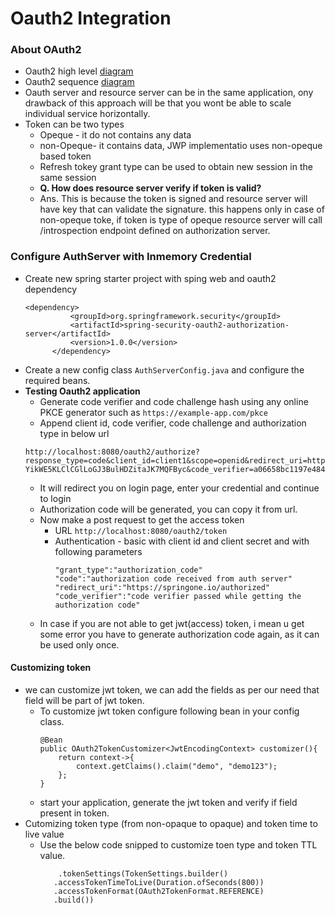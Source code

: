 # Oauth2 Integration

### About OAuth2
- Oauth2 high level [diagram](/spring_security/Spring_Oauth2/oauth2_highlevel_diagram.jpg)
- Oauth2 sequence [diagram](/spring_security/Spring_Oauth2/oauth2_sequence_diagram.jpg)
- Oauth server and resource server can be in the same application, ony drawback of this approach will be that you wont be able to scale individual service horizontally.
- Token can be two types
  - Opeque - it do not contains any data
  - non-Opeque- it contains data, JWP implementatio uses non-opeque based token
  - Refresh tokey grant type can be used to obtain new session in the same session
  - <b>Q. How does resource server verify if token is valid? </b>
  - Ans. This is because the token is signed and resource server will have key that can validate the signature. this happens only in case of non-opeque toke, if token is type of opeque resource server will call /introspection endpoint defined on authorization server.

### Configure AuthServer with Inmemory Credential
- Create new spring starter project with sping web and oauth2 dependency
  ```
  <dependency>
			<groupId>org.springframework.security</groupId>
			<artifactId>spring-security-oauth2-authorization-server</artifactId>
			<version>1.0.0</version>
		</dependency>
  ```
- Create a new config class ```AuthServerConfig.java``` and configure the required beans.
- <b>Testing Oauth2 application</b>
  - Generate code verifier and code challenge hash using any online PKCE generator such as ```https://example-app.com/pkce```
  - Append client id, code verifier, code challenge and authorization type in below url
   ```
   http://localhost:8080/oauth2/authorize?response_type=code&client_id=client1&scope=openid&redirect_uri=https://springone.io/authorized&code_challenge=y3jlyQ-YikWE5KLClCGlLoGJ3BulHDZitaJK7MQFByc&code_verifier=a06658bc1197e48494b6305e4ad074c8c08e1b22b316e2c1c5eb0562&code_challenge_method=S256

   ```
  - It will redirect you on login page, enter your credential and continue to login
  - Authorization code will be generated, you can copy it from url.
  - Now make a post request to get the access token
    - URL ```http://localhost:8080/oauth2/token```
    - Authentication - basic with client id and client secret and with following parameters
      ```
      "grant_type":"authorization_code"
      "code":"authorization code received from auth server"
      "redirect_uri":"https://springone.io/authorized"
      "code_verifier":"code verifier passed while getting the authorization code"
      ```
  - In case if you are not able to get jwt(access) token, i mean u get some error you have to generate authorization code again, as it can be used only once.
   
#### Customizing  token
- we can customize jwt token, we can add the fields as per our need that field will be part of jwt token.
  - To customize jwt token configure following bean in your config class.
    ```
  	@Bean
	public OAuth2TokenCustomizer<JwtEncodingContext> customizer(){
		return context->{
			context.getClaims().claim("demo", "demo123");
		};
	}
    ```
  - start your application, generate the jwt token and verify if field present in token.
- Cutomizing token type (from non-opaque to opaque) and token time to live value
  - Use the below code snipped to customize toen type and token TTL value.
    ```
    	.tokenSettings(TokenSettings.builder()
	   .accessTokenTimeToLive(Duration.ofSeconds(800))
	   .accessTokenFormat(OAuth2TokenFormat.REFERENCE)
	   .build())
    ```
